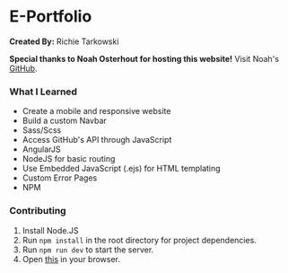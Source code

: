 # E-Portfolio

**Created By:** Richie Tarkowski 

**Special thanks to Noah Osterhout for hosting this website!**
Visit Noah's [GitHub](https://github.com/NoahFlowa).

### What I Learned
* Create a mobile and responsive website
* Build a custom Navbar
* Sass/Scss
* Access GitHub's API through JavaScript
* AngularJS
* NodeJS for basic routing
* Use Embedded JavaScript (.ejs) for HTML templating
* Custom Error Pages
* NPM

### Contributing
1. Install Node.JS
2. Run ```npm install``` in the root directory for project dependencies.
3. Run ```npm run dev``` to start the server.
4. Open [this](http://localhost:8080) in your browser.

